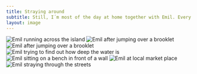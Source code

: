 ```yaml
---
title: Straying around
subtitle: Still, I´m most of the day at home together with Emil. Every now and then we make a little break and stray around in Paderborn.
layout: image
---
```

<img alt="Emil running across the island" src="/img/IMG_1029.jpg">

<img alt="Emil after jumping over a brooklet" src="/img/IMG_1025.jpg">

<img alt="Emil after jumping over a brooklet" src="/img/IMG_1019.jpg">

<img alt="Emil trying to find out how deep the water is" src="/img/IMG_1013.jpg">

<img alt="Emil sitting on a bench in front of a wall" src="/img/IMG_1053.jpg">

<img alt="Emil at local market place" src="/img/IMG_1041.jpg">

<img alt="Emil straying through the streets" src="/img/IMG_1037.jpg">



